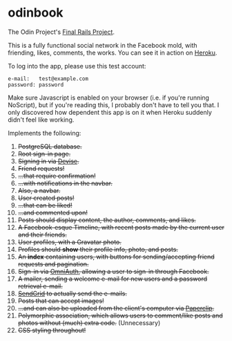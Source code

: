 # odinbook

The Odin Project's [Final Rails Project](http://www.theodinproject.com/ruby-on-rails/final-project).

This is a fully functional social network in the Facebook mold, with friending, likes, comments, the works. You can see it in action on [Heroku](https://velez-odinbook.herokuapp.com/).

To log into the app, please use this test account:

```
e-mail:   test@example.com
password: password
```

Make sure Javascript is enabled on your browser (i.e. if you're running NoScript), but if you're reading this, I probably don't have to tell you that.
I only discovered how dependent this app is on it when Heroku suddenly didn't feel like working.

Implements the following:

1. ~~PostgreSQL database.~~
2. ~~Root sign-in page.~~
3. ~~Signing in via [Devise](https://github.com/plataformatec/devise).~~
4. ~~Friend requests!~~
5. ~~...that require confirmation!~~
6. ~~...with notifications in the navbar.~~
7. ~~Also, a navbar.~~
8. ~~User created posts!~~
9. ~~...that can be liked!~~
10. ~~...and commented upon!~~
11. ~~Posts should display content, the author, comments, and likes.~~
12. ~~A Facebook-esque Timeline, with recent posts made by the current user and their friends.~~
13. ~~User profiles, with a Gravatar photo.~~
14. ~~Profiles should **show** their profile info, photo, and posts.~~
15. ~~An **index** containing users, with buttons for sending/accepting friend requests and pagination.~~
16. ~~Sign-in via [OmniAuth](https://github.com/plataformatec/devise/wiki/OmniAuth:-Overview), allowing a user to sign-in through Facebook.~~
17. ~~A mailer, sending a welcome e-mail for new users and a password retrieval e-mail.~~
18. ~~[SendGrid](https://devcenter.heroku.com/articles/sendgrid) to actually send the e-mails.~~
19. ~~Posts that can accept images!~~
20. ~~...and can also be uploaded from the client's computer via [Paperclip](https://github.com/thoughtbot/paperclip).~~
21. ~~Polymorphic association, which allows users to comment/like posts and photos without (much) extra code.~~ (Unnecessary)
22. ~~CSS styling throughout!~~
